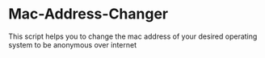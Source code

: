 # Mac-Address-Changer
This script helps you to change the mac address of your desired operating system to be anonymous over internet
